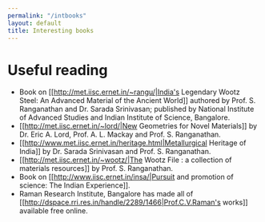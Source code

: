 ```yaml
---
permalink: "/intbooks"
layout: default
title: Interesting books
---
```

# Useful reading
  * Book on [[http://met.iisc.ernet.in/~rangu/|India's Legendary Wootz Steel: An Advanced Material of the Ancient World]] authored by Prof. S. Ranganathan and Dr. Sarada Srinivasan; published by National Institute of Advanced Studies and Indian Institute of Science, Bangalore.
  * [[http://met.iisc.ernet.in/~lord/|New Geometries for Novel Materials]] by Dr. Eric A. Lord, Prof. A. L. Mackay and Prof. S. Ranganathan.
  * [[http://www.met.iisc.ernet.in/heritage.html|Metallurgical Heritage of India]] by Dr. Sarada Srinivasan and Prof. S. Ranganathan.
  * [[http://met.iisc.ernet.in/~wootz/|The Wootz File : a collection of materials resources]] by Prof. S. Ranganathan.
  * Book on [[http://www.iisc.ernet.in/insa/|Pursuit and promotion of science: The Indian Experience]]. 
  * Raman Research Institute, Bangalore has made all of [[http://dspace.rri.res.in/handle/2289/1466|Prof.C.V.Raman's works]] available free online.
